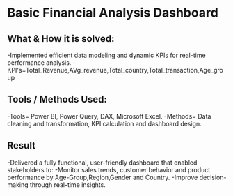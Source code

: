 # Basic Financial Analysis Dashboard
## What & How it is solved:
-Implemented efficient data modeling and dynamic KPIs for real-time performance analysis.
-KPI's=Total_Revenue,AVg_revenue,Total_country,Total_transaction,Age_group

## Tools / Methods Used:
-Tools= Power BI, Power Query, DAX, Microsoft Excel.
-Methods=  Data cleaning and transformation, KPI calculation and dashboard design.

## Result
-Delivered a fully functional, user-friendly dashboard that enabled stakeholders to:
-Monitor sales trends, customer behavior and product performance by Age-Group,Region,Gender and Country.
-Improve decision-making through real-time insights.

